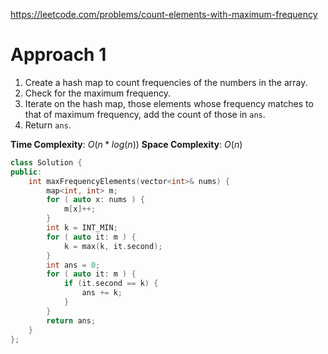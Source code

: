 https://leetcode.com/problems/count-elements-with-maximum-frequency

# Approach 1

1. Create a hash map to count frequencies of the numbers in the array.
2. Check for the maximum frequency.
3. Iterate on the hash map, those elements whose frequency matches to that of maximum frequency, add the count of those in `ans`.
4. Return `ans`.

**Time Complexity**: $O(n * log(n))$
**Space Complexity**: $O(n)$

```cpp
class Solution {
public:
    int maxFrequencyElements(vector<int>& nums) {
        map<int, int> m;
        for ( auto x: nums ) {
            m[x]++;
        }
        int k = INT_MIN;
        for ( auto it: m ) {
            k = max(k, it.second);
        }
        int ans = 0;
        for ( auto it: m ) {
            if (it.second == k) {
                ans += k;
            }
        }
        return ans;
    }
};
```